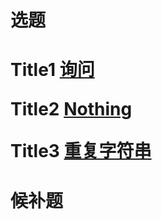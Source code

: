 <!--
 * @Author: eraDong qq1184434988@gmail.com
 * @Date: 2022-10-27 23:11:02
 * @LastEditors: eraDong qq1184434988@gmail.com
 * @LastEditTime: 2022-11-04 17:59:13
 * @FilePath: \RandomThings\CodeContestWeekly(CCW)\Week2\Source.md
 * @Description: 这是默认设置,请设置`customMade`, 打开koroFileHeader查看配置 进行设置: https://github.com/OBKoro1/koro1FileHeader/wiki/%E9%85%8D%E7%BD%AE
-->
<h1>选题<h1>

Title1 [询问](https://www.luogu.com.cn/problem/P6153)

Title2 [Nothing](https://www.luogu.com.cn/problem/P8567)

Title3 [重复字符串](https://www.luogu.com.cn/problem/P8739)

<h1>候补题<h1>

